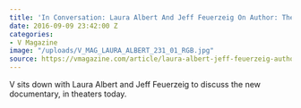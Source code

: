 ```yaml
---
title: 'In Conversation: Laura Albert And Jeff Feuerzeig On Author: The Jt Leroy Story'
date: 2016-09-09 23:42:00 Z
categories:
- V Magazine
image: "/uploads/V_MAG_LAURA_ALBERT_231_01_RGB.jpg"
source: https://vmagazine.com/article/laura-albert-jeff-feuerzeig-author-jt-loeroy-interview/
---
```


V sits down with Laura Albert and Jeff Feuerzeig to discuss the new documentary, in theaters today.